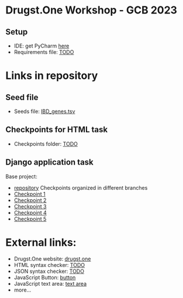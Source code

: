 # Drugst.One Workshop - GCB 2023

## Setup

- IDE: get PyCharm [here](https://www.jetbrains.com/pycharm/download/)
- Requirements file: [TODO]()

# Links in repository

## Seed file
- Seeds file: [IBD_genes.tsv](https://github.com/drugst-one/gcb-workshop/blob/main/IBD_genes.tsv)

## Checkpoints for HTML task
- Checkpoints folder: [TODO]()

## Django application task
Base project:
- [repository](https://github.com/drugst-one/django-template)
Checkpoints organized in different branches
- [Checkpoint 1](https://github.com/drugst-one/django-template/tree/workshop_checkpoint1)
- [Checkpoint 2](https://github.com/drugst-one/django-template/tree/workshop_checkpoint2)
- [Checkpoint 3](https://github.com/drugst-one/django-template/tree/workshop_checkpoint3)
- [Checkpoint 4](https://github.com/drugst-one/django-template/tree/workshop_checkpoint4)
- [Checkpoint 5](https://github.com/drugst-one/django-template/tree/workshop_checkpoint5)

# External links:
- Drugst.One website: [drugst.one](https://drugst.one)
- HTML syntax checker: [TODO]()
- JSON syntax checker: [TODO]()
- JavaScript Button: [button](https://www.w3schools.com/jsref/event_onclick.asp)
- JavaScript text area: [text area](https://www.w3schools.com/jsref/prop_textarea_value.asp)
- more...
